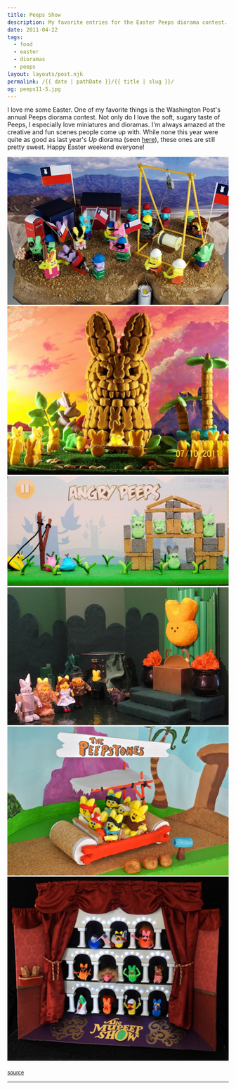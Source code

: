 ```yaml
---
title: Peeps Show
description: My favorite entries for the Easter Peeps diorama contest.
date: 2011-04-22
tags: 
  - food
  - easter
  - dioramas
  - peeps
layout: layouts/post.njk
permalink: /{{ date | pathDate }}/{{ title | slug }}/
og: peeps11-5.jpg
---
```


I love me some Easter. One of my favorite things is the Washington Post's annual Peeps diorama contest. Not only do I love the soft, sugary taste of Peeps, I especially love miniatures and dioramas. I'm always amazed at the creative and fun scenes people come up with. While none this year were quite as good as last year's _Up_ diorama (seen [here](/2010/04/04/happy-easter/)), these ones are still pretty sweet. Happy Easter weekend everyone!

![peeps version of the Chilean miner rescue](/img/peeps11-1.jpg)![big peeps tiki statue](/img/peeps11-2.jpg)![peeps in Angry Birds](/img/peeps11-3.jpg)![peeps in the Wizard of Oz](/img/peeps11-4.jpg)![peeps in the Flintstones](/img/peeps11-5.jpg)![peeps in The Muppet Show](/img/peeps11-6.jpg)

<small class="footnotes"><a href="http://www.washingtonpost.com/lifestyle/magazine/peeps-show-v/2011/04/11/AF3NYHSD_gallery.html">source</a></small>

---
